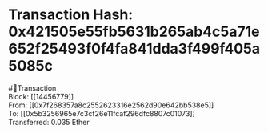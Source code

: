 
Transaction Hash: 0x421505e55fb5631b265ab4c5a71e652f25493f0f4fa841dda3f499f405a5085c
====================================================================================
  
#💸Transaction  
Block: [[14456779]]  
From: [[0x7f268357a8c2552623316e2562d90e642bb538e5]]  
To: [[0x5b3256965e7c3cf26e11fcaf296dfc8807c01073]]  
Transferred: 0.035 Ether